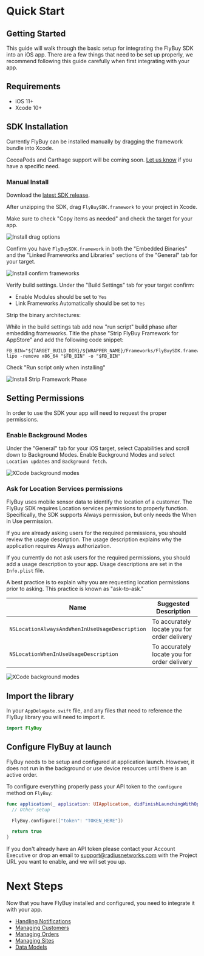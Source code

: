 # Quick Start

## Getting Started

This guide will walk through the basic setup for integrating the FlyBuy SDK into an iOS app. There are a few things that need to be set up properly, we recommend following this guide carefully when first integrating with your app.

## Requirements

- iOS 11+
- Xcode 10+

## SDK Installation

Currently FlyBuy can be installed manually by dragging the framework bundle into Xcode.

CocoaPods and Carthage support will be coming soon. [Let us know](mailto:support@radiusnetworks.com) if you have a specific need.

### Manual Install

Download the [latest SDK release](https://github.com/RadiusNetworks/flybuy-ios/releases/latest).

After unzipping the SDK, drag `FlyBuySDK.framework` to your project in Xcode.

Make sure to check "Copy items as needed" and check the target for your app.

![Install drag options](img/install_drag_options.png)

Confirm you have `FlyBuySDK.framework` in both the "Embedded Binaries" and the "Linked Frameworks and Libraries" sections of the "General" tab for your target.

![Install confirm frameworks](img/install_confirm_embedded.png)

Verify build settings. Under the "Build Settings" tab for your target confirm:

- Enable Modules should be set to `Yes`
- Link Frameworks Automatically should be set to `Yes`

Strip the binary architectures:

While in the build settings tab add new "run script" build phase after embedding frameworks. Title the phase "Strip FlyBuy Framework for AppStore" and add the following code snippet:

```
FB_BIN="${TARGET_BUILD_DIR}/${WRAPPER_NAME}/Frameworks/FlyBuySDK.framework/FlyBuySDK"
lipo -remove x86_64 "$FB_BIN" -o "$FB_BIN"
```

Check "Run script only when installing"

![Install Strip Framework Phase](img/install_strip_framework.png)


## Setting Permissions

In order to use the SDK your app will need to request the proper permissions.


### Enable Background Modes

Under the "General" tab for your iOS target, select Capabilities and scroll down to Background Modes. Enable Background Modes and select `Location updates` and `Background fetch`.

![XCode background modes](img/quickstart_background_modes.png)

### Ask for Location Services permissions

FlyBuy uses mobile sensor data to identify the location of a customer.  The FlyBuy SDK requires Location services permissions to properly function. Specifically, the SDK supports Always permission, but only needs the When in Use permission.

If you are already asking users for the required permissions, you should review the usage description. The usage description explains why the application requires Always authorization.

If you currently do not ask users for the required permissions, you should add a usage description to your app. Usage descriptions are set in the `Info.plist` file.

A best practice is to explain why you are requesting location permissions prior to asking. This practice is known as "ask-to-ask."

| Name                                           | Suggested Description                       |
| ---------------------------------------------- | ------------------------------------------- |
| `NSLocationAlwaysAndWhenInUseUsageDescription` | To accurately locate you for order delivery |
| `NSLocationWhenInUseUsageDescription`          | To accurately locate you for order delivery |

![XCode background modes](img/quickstart_location_permissions.png)

## Import the library

In your `AppDelegate.swift` file, and any files that need to reference the FlyBuy library you will need to import it.

```swift
import FlyBuy
```

## Configure FlyBuy at launch

FlyBuy needs to be setup and configured at application launch. However, it does not run in the background or use device resources until there is an active order.

To configure everything properly pass your API token to the `configure` method on `FlyBuy`:

```swift
func application(_ application: UIApplication, didFinishLaunchingWithOptions launchOptions: [UIApplication.LaunchOptionsKey: Any]?) -> Bool {
  // Other setup

  FlyBuy.configure(["token": "TOKEN_HERE"])

  return true
}
```

If you don't already have an API token please contact your Account Executive or drop an email to [support@radiusnetworks.com](mailto:support@radiusnetworks.com) with the Project URL you want to enable, and we will set you up.

# Next Steps

Now that you have FlyBuy installed and configured, you need to integrate it with your app.

- [Handling Notifications](notifications.md)
- [Managing Customers](customer.md)
- [Managing Orders](orders.md)
- [Managing Sites](sites.md)
- [Data Models](data_models.md)
